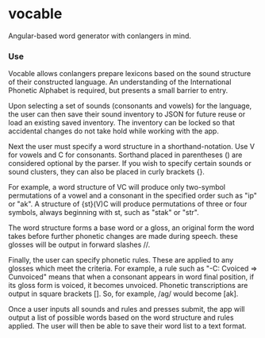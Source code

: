 # vocable
Angular-based word generator with conlangers in mind.

### Use
Vocable allows conlangers prepare lexicons based on the sound structure of their constructed language. An understanding of the International Phonetic Alphabet is required, but presents a small barrier to entry.

Upon selecting a set of sounds (consonants and vowels) for the language, the user can then save their sound inventory to JSON for future reuse or load an existing saved inventory. The inventory can be locked so that accidental changes do not take hold while working with the app.

Next the user must specify a word structure in a shorthand-notation. Use V for vowels and C for consonants. Sorthand placed in parentheses () are considered optional by the parser. If you wish to specify certain sounds or sound clusters, they can also be placed in curly brackets {}.

For example, a word structure of VC will produce only two-symbol permutations of a vowel and a consonant in the specified order such as "ip" or "ak". A structure of {st}(V)C will produce permutations of three or four symbols, always beginning with st, such as "stak" or "str".

The word structure forms a base word or a gloss, an original form the word takes before further phonetic changes are made during speech. these glosses will be output in forward slashes //.

Finally, the user can specify phonetic rules. These are applied to any glosses which meet the criteria. For example, a rule such as "-C: Cvoiced => Cunvoiced" means that when a consonant appears in word final position, if its gloss form is voiced, it becomes unvoiced. Phonetic transcriptions are output in square brackets []. So, for example, /ag/ would become [ak].

Once a user inputs all sounds and rules and presses submit, the app will output a list of possible words based on the word structure and rules applied. The user will then be able to save their word list to a text format.
